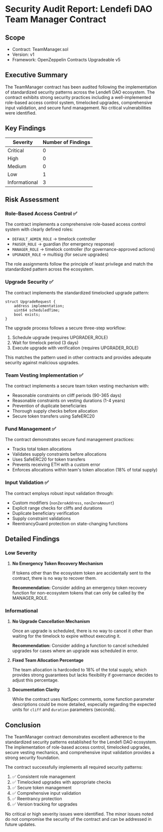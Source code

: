 # Security Audit Report: Lendefi DAO Team Manager Contract

## Scope

- Contract: TeamManager.sol
- Version: v1
- Framework: OpenZeppelin Contracts Upgradeable v5

## Executive Summary

The TeamManager contract has been audited following the implementation of standardized security patterns across the Lendefi DAO ecosystem. The contract exhibits strong security practices including a well-implemented role-based access control system, timelocked upgrades, comprehensive input validation, and secure fund management. No critical vulnerabilities were identified.

## Key Findings

| Severity | Number of Findings |
|----------|-------------------|
| Critical | 0                 |
| High     | 0                 |
| Medium   | 0                 |
| Low      | 1                 |
| Informational | 3           |

## Risk Assessment

### Role-Based Access Control ✅
The contract implements a comprehensive role-based access control system with clearly defined roles:

- `DEFAULT_ADMIN_ROLE` → timelock controller
- `PAUSER_ROLE` → guardian (for emergency response)
- `MANAGER_ROLE` → timelock controller (for governance-approved actions)
- `UPGRADER_ROLE` → multisig (for secure upgrades)

The role assignments follow the principle of least privilege and match the standardized pattern across the ecosystem.

### Upgrade Security ✅
The contract implements the standardized timelocked upgrade pattern:

```solidity
struct UpgradeRequest {
    address implementation;
    uint64 scheduledTime;
    bool exists;
}
```

The upgrade process follows a secure three-step workflow:
1. Schedule upgrade (requires UPGRADER_ROLE)
2. Wait for timelock period (3 days)
3. Execute upgrade with verification (requires UPGRADER_ROLE)

This matches the pattern used in other contracts and provides adequate security against malicious upgrades.

### Team Vesting Implementation ✅
The contract implements a secure team token vesting mechanism with:

- Reasonable constraints on cliff periods (90-365 days)
- Reasonable constraints on vesting durations (1-4 years)
- Prevention of duplicate beneficiaries
- Thorough supply checks before allocation
- Secure token transfers using SafeERC20

### Fund Management ✅
The contract demonstrates secure fund management practices:

- Tracks total token allocations
- Validates supply constraints before allocations
- Uses SafeERC20 for token transfers
- Prevents receiving ETH with a custom error
- Enforces allocations within team's token allocation (18% of total supply)

### Input Validation ✅
The contract employs robust input validation through:

- Custom modifiers (`nonZeroAddress`, `nonZeroAmount`)
- Explicit range checks for cliffs and durations
- Duplicate beneficiary verification
- Supply constraint validations
- ReentrancyGuard protection on state-changing functions

## Detailed Findings

### Low Severity

1. **No Emergency Token Recovery Mechanism**
   
   If tokens other than the ecosystem token are accidentally sent to the contract, there is no way to recover them.
   
   **Recommendation:** Consider adding an emergency token recovery function for non-ecosystem tokens that can only be called by the MANAGER_ROLE.

### Informational

1. **No Upgrade Cancellation Mechanism**
   
   Once an upgrade is scheduled, there is no way to cancel it other than waiting for the timelock to expire without executing it.
   
   **Recommendation:** Consider adding a function to cancel scheduled upgrades for cases where an upgrade was scheduled in error.

2. **Fixed Team Allocation Percentage**
   
   The team allocation is hardcoded to 18% of the total supply, which provides strong guarantees but lacks flexibility if governance decides to adjust this percentage.

3. **Documentation Clarity**
   
   While the contract uses NatSpec comments, some function parameter descriptions could be more detailed, especially regarding the expected units for `cliff` and `duration` parameters (seconds).

## Conclusion

The TeamManager contract demonstrates excellent adherence to the standardized security patterns established for the Lendefi DAO ecosystem. The implementation of role-based access control, timelocked upgrades, secure vesting mechanics, and comprehensive input validation provides a strong security foundation.

The contract successfully implements all required security patterns:
1. ✅ Consistent role management
2. ✅ Timelocked upgrades with appropriate checks
3. ✅ Secure token management
4. ✅ Comprehensive input validation
5. ✅ Reentrancy protection
6. ✅ Version tracking for upgrades

No critical or high severity issues were identified. The minor issues noted do not compromise the security of the contract and can be addressed in future updates.
